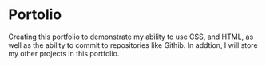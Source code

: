 # Portolio
Creating this portfolio to demonstrate my ability to use CSS, and HTML, as well as the ability to commit to repositories like Githib. In addtion, I will store my other projects in this portfolio. 
